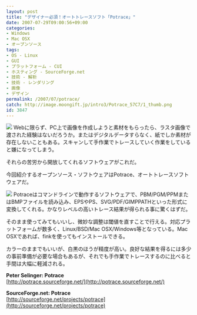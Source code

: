 ```yaml
---
layout: post
title: "デザイナー必須！オートトレースソフト「Potrace」"
date: 2007-07-29T09:00:56+09:00
categories:
- Windows
- Mac OSX
- オープンソース
tags: 
- OS - Linux
- GUI
- プラットフォーム - CUI
- ホスティング - SourceForge.net
- 技術 - 解析
- 技術 - レンダリング
- 画像
- デザイン
permalink: /2007/07/potrace/
catch: http://image.moongift.jp/intro3/Potrace_57C7/1_thumb.png
id: 3847
---
```

[![](http://image.moongift.jp/intro3/Potrace_57C7/2_thumb.png)](http://image.moongift.jp/intro3/Potrace_57C7/22.png) Webに限らず、PC上で画像を作成しようと素材をもらったら、ラスタ画像で渡された経験はないだろうか。またはデジタルデータすらなく、紙でしか素材が存在しないこともある。スキャンして手作業でトレースしていく作業をしていると嫌になってしまう。   
  
それらの苦労から開放してくれるソフトウェアがこれだ。   
  
今回紹介するオープンソース・ソフトウェアはPotrace、オートトレースソフトウェアだ。   
  
[![](http://image.moongift.jp/intro3/Potrace_57C7/1_thumb.png)](http://image.moongift.jp/intro3/Potrace_57C7/12.png) Potraceはコマンドラインで動作するソフトウェアで、PBM/PGM/PPMまたはBMPファイルを読み込み、EPSやPS、SVG/PDF/GIMPPATHといった形式に変換してくれる。かなりレベルの高いトレース結果が得られる事に驚くはずだ。   
  
そのまま使ってみてもいいし、微妙な調整は閾値を直すことで行える。対応プラットフォームが数多く、Linux/BSD/Mac OSX/Windows等となっている。Mac OSXであれば、finkを使ってもインストールできる。   
  
カラーのままでもいいが、白黒のほうが精度が高い。良好な結果を得るには多少の事前準備が必要な場合もあるが、それでも手作業でトレースするのに比べると手間は大幅に軽減される。   
  
**Peter Selinger: Potrace**  
[http://potrace.sourceforge.net/](http://potrace.sourceforge.net/)  
  
**SourceForge.net: Potrace**  
[http://sourceforge.net/projects/potrace](http://sourceforge.net/projects/potrace)